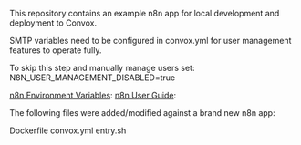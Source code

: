 This repository contains an example n8n app for local development and deployment to Convox.


SMTP variables need to be configured in convox.yml for user management features to operate fully.

To skip this step and manually manage users set:
N8N_USER_MANAGEMENT_DISABLED=true


[n8n Environment Variables](https://docs.n8n.io/hosting/environment-variables/):
[n8n User Guide](https://docs.n8n.io/):

The following files were added/modified against a brand new n8n app:

Dockerfile
convox.yml
entry.sh